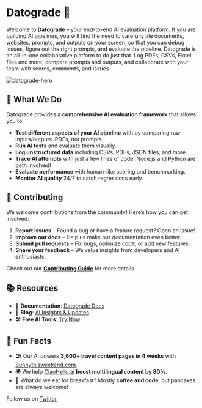 # Datograde 🚀

Welcome to **Datograde** – your end-to-end AI evaluation platform. If you are building AI pipelines, you will find the need to carefully tile documents, websites, prompts, and outputs on your screen, so that you can debug issues, figure out the right prompts, and evaluate the pipeline. Datograde is an all-in-one collaborative platform to do just that. Log PDFs, CSVs, Excel files and more, compare prompts and outputs, and collaborate with your team with scores, comments, and issues.

![datograde-hero](https://github.com/user-attachments/assets/186b4440-1109-43c7-9d5a-3581dcfca771)

## 🎯 What We Do
Datograde provides a **comprehensive AI evaluation framework** that allows you to:
- **Test different aspects of your AI pipeline** with by comparing raw inputs/outputs. PDFs, not prompts.
- **Run AI tests** and evaluate them visually.
- **Log unstructured data** including CSVs, PDFs, JSON files, and more.
- **Trace AI attempts** with just a few lines of code. Node.js and Python are both involved!
- **Evaluate performance** with human-like scoring and benchmarking.
- **Monitor AI quality** 24/7 to catch regressions early.

## 🤝 Contributing
We welcome contributions from the community! Here’s how you can get involved:
1. **Report issues** – Found a bug or have a feature request? Open an issue!
2. **Improve our docs** – Help us make our documentation even better.
3. **Submit pull requests** – Fix bugs, optimize code, or add new features.
4. **Share your feedback** – We value insights from developers and AI enthusiasts.

Check out our **[Contributing Guide](https://github.com/datograde/.github/blob/main/CONTRIBUTING.md)** for more details.

## 📚 Resources
- 📖 **Documentation**: [Datograde Docs](https://datograde.com/docs)  
- 📝 **Blog**: [AI Insights & Updates](https://datograde.com/blog)  
- 🛠 **Free AI Tools**: [Try Now](https://datograde.com/)  

## 🎉 Fun Facts
- 🏖 Our AI powers **3,600+ travel content pages in 4 weeks** with [Sunnythisweekend.com](https://sunnythisweekend.com).
- 🌍 We help [CiaoHello.ai](https://ciaohello.ai) **boost multilingual content by 80%**.
- 🥞 What do we eat for breakfast? Mostly **coffee and code**, but pancakes are always welcome!

Follow us on [Twitter](https://twitter.com/datograde)
